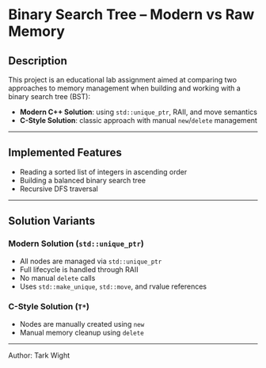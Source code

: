 # Binary Search Tree – Modern vs Raw Memory

## Description

This project is an educational lab assignment aimed at comparing two approaches to memory management when building and working with a binary search tree (BST):

- **Modern C++ Solution**: using `std::unique_ptr`, RAII, and move semantics  
- **C-Style Solution**: classic approach with manual `new`/`delete` management

---

## Implemented Features

- Reading a sorted list of integers in ascending order  
- Building a balanced binary search tree  
- Recursive DFS traversal

---

## Solution Variants

### Modern Solution (`std::unique_ptr`)
- All nodes are managed via `std::unique_ptr`
- Full lifecycle is handled through RAII
- No manual `delete` calls
- Uses `std::make_unique`, `std::move`, and rvalue references

### C-Style Solution (`T*`)
- Nodes are manually created using `new`
- Manual memory cleanup using `delete`

---

Author: Tark Wight
